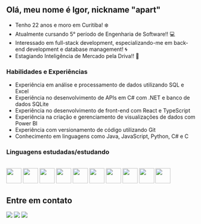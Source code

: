 ## Olá, meu nome é Igor, nickname "apart"

 - Tenho 22 anos e moro em Curitiba! ❄️
 - Atualmente cursando 5° período de Engenharia de Software!! 💻
 - Interessado em full-stack development, especializando-me em back-end development e database management! 🌀
 - Estagiando Inteligência de Mercado pela Driva!! 🚀


### Habilidades e Experiências
- Experiência em análise e processamento de dados utilizando SQL e Excel
- Experiência no desenvolvimento de APIs em C# com .NET e banco de dados SQLite
- Experiência no desenvolvimento de front-end com React e TypeScript
- Experiência na criação e gerenciamento de visualizações de dados com Power BI
- Experiência com versionamento de código utilizando Git
- Conhecimento em linguagens como Java, JavaScript, Python, C# e C

### Linguagens estudadas/estudando
<div style="display: inline_block"><br>
 <img align="center alt="Igor-C" height="40" width="40" src="https://cdn.jsdelivr.net/gh/devicons/devicon@latest/icons/c/c-original.svg">
 <img align="center alt="Igor-C#" height="40" width="40" src="https://cdn.jsdelivr.net/gh/devicons/devicon@latest/icons/csharp/csharp-original.svg">
 <img align="center alt="Igor-JS" height="40" width="40" src="https://cdn.jsdelivr.net/gh/devicons/devicon@latest/icons/javascript/javascript-original.svg">
 <img align="center alt="Igor-HTML" height="40" width="40" src="https://cdn.jsdelivr.net/gh/devicons/devicon/icons/html5/html5-original.svg">
 <img align="center alt="Igor-CSS" height="40" width="40" src="https://cdn.jsdelivr.net/gh/devicons/devicon/icons/css3/css3-original.svg">
 <img align="center alt="Igor-SQL" height="40" width="40" src="https://cdn.jsdelivr.net/gh/devicons/devicon/icons/mysql/mysql-original.svg"> 
 <img align="center alt="Igor-POSTGRESS" height="40" width="40" src="https://cdn.jsdelivr.net/gh/devicons/devicon@latest/icons/postgresql/postgresql-plain.svg">
 <img align="center alt="Igor-JAVA" height="40" width="40" src="https://cdn.jsdelivr.net/gh/devicons/devicon@latest/icons/java/java-original.svg">
 <img align="center alt="Igor-TS" height="40" width="40" src="https://cdn.jsdelivr.net/gh/devicons/devicon@latest/icons/typescript/typescript-original.svg">
 <img align="center alt="Igor-REACT" height="40" width="40" src="https://cdn.jsdelivr.net/gh/devicons/devicon@latest/icons/react/react-original.svg">
</div>

## Entre em contato

<div>
  <a href="https://instagram.com/igru.smeone" target="_blank"><img src="https://img.shields.io/badge/-Instagram-%23E4405F?style=for-the-badge&logo=instagram&logoColor=white" target="_blank"></a>
  <a href="https://br.linkedin.com/in/igor-fviana" target="_blank"><img src="https://img.shields.io/badge/LinkedIn-0077B5?style=for-the-badge&logo=linkedin&logoColor=white"target="_blank"></a>
 <a href = "mailto:contact.jojigor@gmail.com" target="_blank"><img src="https://img.shields.io/badge/Gmail-D14836?style=for-the-badge&logo=gmail&logoColor=white" target="_blank"></a>
</div>








